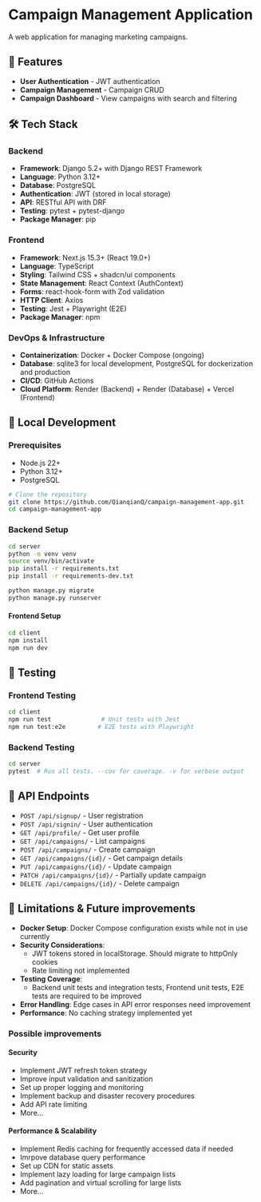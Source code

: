 # Campaign Management Application

A web application for managing marketing campaigns.

##  🚀 Features
- **User Authentication** - JWT authentication
- **Campaign Management** - Campaign CRUD
- **Campaign Dashboard** - View campaigns with search and filtering

## 🛠️ Tech Stack

### Backend
- **Framework**: Django 5.2+ with Django REST Framework
- **Language**: Python 3.12+
- **Database**: PostgreSQL
- **Authentication**: JWT (stored in local storage)
- **API**: RESTful API with DRF
- **Testing**: pytest + pytest-django
- **Package Manager**: pip

### Frontend
- **Framework**: Next.js 15.3+ (React 19.0+)
- **Language**: TypeScript
- **Styling**: Tailwind CSS + shadcn/ui components
- **State Management**: React Context (AuthContext)
- **Forms**: react-hook-form with Zod validation
- **HTTP Client**: Axios
- **Testing**: Jest + Playwright (E2E)
- **Package Manager**: npm

### DevOps & Infrastructure
- **Containerization**: Docker + Docker Compose (ongoing)
- **Database**: sqlite3 for local development, PostgreSQL for dockerization and production
- **CI/CD**: GitHub Actions
- **Cloud Platform**: Render (Backend) + Render (Database) + Vercel (Frontend)

## 🚀 Local Development

### Prerequisites
- Node.js 22+
- Python 3.12+
- PostgreSQL

```bash
# Clone the repository
git clone https://github.com/QianqianQ/campaign-management-app.git
cd campaign-management-app
```

### Backend Setup
```bash
cd server
python -m venv venv
source venv/bin/activate
pip install -r requirements.txt
pip install -r requirements-dev.txt

python manage.py migrate
python manage.py runserver
```

#### Frontend Setup
```bash
cd client
npm install
npm run dev
```

## 🧪 Testing

### Frontend Testing
```bash
cd client
npm run test              # Unit tests with Jest
npm run test:e2e         # E2E tests with Playwright
```

### Backend Testing
```bash
cd server
pytest  # Run all tests. --cov for coverage. -v for verbose output
```

## 📝 API Endpoints


- `POST /api/signup/` - User registration
- `POST /api/signin/` - User authentication
- `GET /api/profile/` - Get user profile
- `GET /api/campaigns/` - List campaigns
- `POST /api/campaigns/` - Create campaign
- `GET /api/campaigns/{id}/` - Get campaign details
- `PUT /api/campaigns/{id}/` - Update campaign
- `PATCH /api/campaigns/{id}/` - Partially update campaign
- `DELETE /api/campaigns/{id}/` - Delete campaign


## 🚧 Limitations & Future improvements

- **Docker Setup**: Docker Compose configuration exists while not in use currently
- **Security Considerations**:
  - JWT tokens stored in localStorage. Should migrate to httpOnly cookies
  - Rate limiting not implemented
- **Testing Coverage**:
  - Backend unit tests and integration tests, Frontend unit tests, E2E tests are required to be improved
- **Error Handling**: Edge cases in API error responses need improvement
- **Performance**: No caching strategy implemented yet

### Possible improvements

#### Security
- Implement JWT refresh token strategy
- Improve input validation and sanitization
- Set up proper logging and monitoring
- Implement backup and disaster recovery procedures
- Add API rate limiting
- More...

#### Performance & Scalability
- Implement Redis caching for frequently accessed data if needed
- Imrpove database query performance
- Set up CDN for static assets
- Implement lazy loading for large campaign lists
- Add pagination and virtual scrolling for large lists
- More...
